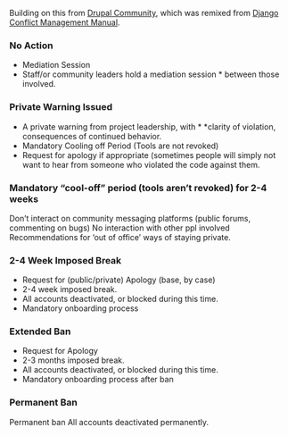 Building on this from [Drupal Community](https://www.drupal.org/conflict-resolution), which was remixed from [Django Conflict Management Manual](https://www.djangoproject.com/conduct/enforcement-manual/).

### No Action
* Mediation Session
* Staff/or community leaders hold a mediation session * between those involved.

### Private Warning Issued
* A private warning from project leadership, with * *clarity of violation, consequences of continued behavior.
* Mandatory Cooling off Period   (Tools are not revoked)
* Request for apology if appropriate (sometimes people will simply not want to hear from someone who violated the code against them.

### Mandatory “cool-off” period (tools aren’t revoked) for 2-4 weeks
Don’t interact on community messaging platforms (public forums, commenting on bugs) 
No interaction with other ppl involved 
Recommendations for ‘out of office’ ways of staying private.

### 2-4 Week Imposed Break
* Request for (public/private) Apology (base, by case)
* 2-4 week imposed break.
* All accounts deactivated, or blocked during this time.
* Mandatory onboarding process 

### Extended Ban
* Request for Apology
* 2-3 months imposed break.
* All accounts deactivated, or blocked during this time.
* Mandatory onboarding process after ban

### Permanent Ban
Permanent ban
All accounts deactivated permanently. 


